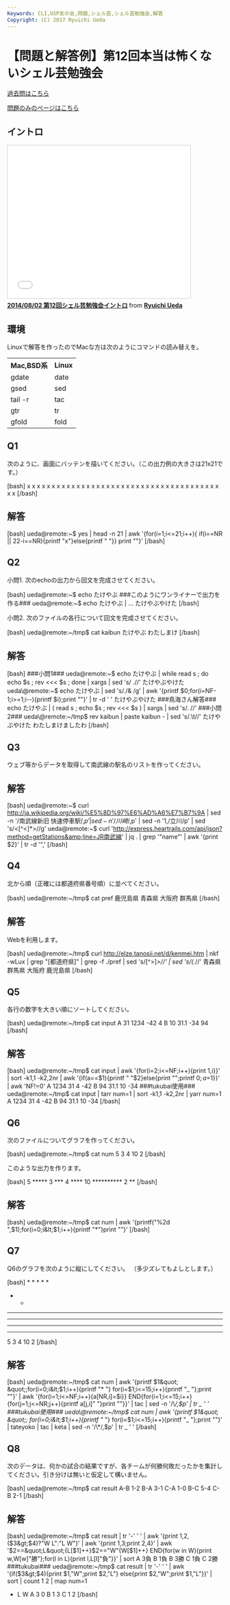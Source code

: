 ```yaml
---
Keywords: CLI,USP友の会,問題,シェル芸,シェル芸勉強会,解答
Copyright: (C) 2017 Ryuichi Ueda
---
```


# 【問題と解答例】第12回本当は怖くないシェル芸勉強会
<a href="http://blog.ueda.asia/?page_id=684" target="_blank">過去問はこちら</a>

<a href="http://blog.ueda.asia/?p=3569">問題のみのページはこちら</a>

<h2>イントロ</h2>

<iframe src="//www.slideshare.net/slideshow/embed_code/37591306" width="427" height="356" frameborder="0" marginwidth="0" marginheight="0" scrolling="no" style="border:1px solid #CCC; border-width:1px; margin-bottom:5px; max-width: 100%;" allowfullscreen> </iframe> <div style="margin-bottom:5px"> <strong> <a href="https://www.slideshare.net/ryuichiueda/20140802uspstudy" title="2014/08/02 第12回シェル芸勉強会イントロ" target="_blank">2014/08/02 第12回シェル芸勉強会イントロ</a> </strong> from <strong><a href="http://www.slideshare.net/ryuichiueda" target="_blank">Ryuichi Ueda</a></strong> </div>
<!--more-->
<h2>環境</h2>

Linuxで解答を作ったのでMacな方は次のようにコマンドの読み替えを。

<table>
 <tr>
 <th>Mac,BSD系</th>
 <th>Linux</th>
 </tr>
 <tr>
 <td>gdate</td>
 <td>date</td>
 </tr>
 <tr>
 <td>gsed</td>
 <td>sed</td>
 </tr>
 <tr>
 <td>tail -r</td>
 <td>tac</td>
 </tr>
 <tr>
 <td>gtr</td>
 <td>tr</td>
 </tr>
 <tr>
 <td>gfold</td>
 <td>fold</td>
 </tr>
</table>

<h2>Q1</h2>

次のように、画面にバッテンを描いてください。（この出力例の大きさは21x21です。）

[bash]
x x
 x x 
 x x 
 x x 
 x x 
 x x 
 x x 
 x x 
 x x 
 x x 
 x 
 x x 
 x x 
 x x 
 x x 
 x x 
 x x 
 x x 
 x x 
 x x 
x x
[/bash]

<h2>解答</h2>

[bash]
ueda\@remote:~$ yes | head -n 21 |
awk '{for(i=1;i&lt;=21;i++){
if(i==NR || 22-i==NR){printf &quot;x&quot;}else{printf &quot; &quot;}}
print &quot;&quot;}'
[/bash]


<h2>Q2</h2>

小問1. 次のechoの出力から回文を完成させてください。

[bash]
ueda\@remote:~$ echo たけやぶ
###このようにワンライナーで出力を作る###
ueda\@remote:~$ echo たけやぶ | ...
たけやぶやけた
[/bash]

小問2. 次のファイルの各行について回文を完成させてください。

[bash]
ueda\@remote:~/tmp$ cat kaibun 
たけやぶ
わたしまけ
[/bash]

<h2>解答</h2>

[bash]
###小問1###
ueda\@remote:~$ echo たけやぶ | 
while read s ; do echo $s ; rev &lt;&lt;&lt; $s ; done | 
xargs | sed 's/ .//'
たけやぶやけた
ueda\@remote:~$ echo たけやぶ | sed 's/./&amp; /g' |
awk '{printf $0;for(i=NF-1;i&gt;=1;i--){printf $i};print &quot;&quot;}' |
tr -d ' '
たけやぶやけた
###鳥海さん解答###
echo たけやぶ | ( read s ; echo $s ; rev &lt;&lt;&lt; $s ) | xargs | sed 's/. //'
###小問2###
ueda\@remote:~/tmp$ rev kaibun | paste kaibun - | sed 's/.\\t//'
たけやぶやけた
わたしまけましたわ
[/bash]

<h2>Q3</h2>

ウェブ等からデータを取得して南武線の駅名のリストを作ってください。

<h2>解答</h2>

[bash]
ueda\@remote:~$ curl http://ja.wikipedia.org/wiki/%E5%8D%97%E6%AD%A6%E7%B7%9A | 
sed -n '/南武線新旧 快速停車駅/,$p' | sed -n '/川崎/,$p' | 
sed -n '1,/立川/p' | sed 's/&lt;[^&lt;]*&gt;//g'
ueda\@remote:~$ curl 'http://express.heartrails.com/api/json?method=getStations&amp;line=JR南武線' |
 jq . | grep '&quot;name&quot;' | awk '{print $2}' | tr -d '&quot;,'
[/bash]

<h2>Q4</h2>

北から順（正確には都道府県番号順）に並べてください。

[bash]
ueda\@remote:~/tmp$ cat pref 
鹿児島県
青森県
大阪府
群馬県
[/bash]

<h2>解答</h2>

Webを利用します。

[bash]
ueda\@remote:~/tmp$ curl http://elze.tanosii.net/d/kenmei.htm |
nkf -wLux | grep &quot;[都道府県]&quot; |
grep -f ./pref | sed 's/[^&gt;]*&gt;//' | sed 's/(.*//'
青森県
群馬県
大阪府
鹿児島県
[/bash]

<h2>Q5</h2>

各行の数字を大きい順にソートしてください。

[bash]
ueda\@remote:~/tmp$ cat input 
A 31 1234 -42 4
B 10 31.1 -34 94
[/bash]

<h2>解答</h2>

[bash]
ueda\@remote:~/tmp$ cat input | 
awk '{for(i=2;i&lt;=NF;i++){print $1,$i}}' | 
sort -k1,1 -k2,2nr | 
awk '{if(a==$1){printf &quot; &quot;$2}else{print &quot;&quot;;printf $0;a=$1}}' | 
awk 'NF!=0'
A 1234 31 4 -42
B 94 31.1 10 -34
###tukubai使用###
ueda\@remote:~/tmp$ cat input | tarr num=1 | 
sort -k1,1 -k2,2nr | yarr num=1
A 1234 31 4 -42
B 94 31.1 10 -34
[/bash]

<h2>Q6</h2>

次のファイルについてグラフを作ってください。

[bash]
ueda\@remote:~/tmp$ cat num 
5
3
4
10
2
[/bash]

このような出力を作ります。

[bash]
 5 *****
 3 ***
 4 ****
10 **********
 2 **
[/bash]

<h2>解答</h2>

[bash]
ueda\@remote:~/tmp$ cat num | 
awk '{printf(&quot;%2d &quot;,$1);for(i=0;i&lt;$1;i++){printf &quot;*&quot;}print &quot;&quot;}'
[/bash]

<h2>Q7</h2>

Q6のグラフを次のように縦にしてください。
（多少ズレてもよしとします。）

[bash]
 * 
 * 
 * 
 * 
 * 
* * 
* * * 
* * * * 
* * * * *
* * * * *
5 3 4 10 2
[/bash]

<h2>解答</h2>

[bash]
ueda\@remote:~/tmp$ cat num | 
awk '{printf $1&quot; &quot;;for(i=0;i&lt;$1;i++){printf &quot;* &quot;}
for(i=$1;i&lt;=15;i++){printf &quot;_ &quot;};print &quot;&quot;}' |
 awk '{for(i=1;i&lt;=NF;i++){a[NR,i]=$i}}
END{for(i=1;i&lt;=15;i++)
{for(j=1;j&lt;=NR;j++){printf a[j,i]&quot; &quot;}print &quot;&quot;}}' | 
tac | sed -n '/\\*/,$p' | tr _ ' '
###tukubai使用###
ueda\@remote:~/tmp$ cat num | 
awk '{printf $1&quot; &quot;;
for(i=0;i&lt;$1;i++){printf &quot;* &quot;}
for(i=$1;i&lt;=15;i++){printf &quot;_ &quot;};print &quot;&quot;}' |
 tateyoko | tac | keta | sed -n '/\\*/,$p' | tr _ ' '
[/bash]

<h2>Q8</h2>

次のデータは、何かの試合の結果ですが、各チームが何勝何敗だったかを集計してください。引き分けは無いと仮定して構いません。

[bash]
ueda\@remote:~/tmp$ cat result 
A-B 1-2
B-A 3-1
C-A 1-0
B-C 5-4
C-B 2-1
[/bash]

<h2>解答</h2>

[bash]
ueda\@remote:~/tmp$ cat result | tr '-' ' ' | 
awk '{print $1,$2,($3&gt;$4)?&quot;W L&quot;:&quot;L W&quot;}' | 
awk '{print $1,$3;print $2,$4}' | 
awk '$2==&quot;L&quot;{L[$1]++}$2==&quot;W&quot;{W[$1]++}
END{for(w in W){print w,W[w]&quot;勝&quot;};for(l in L){print l,L[l]&quot;負&quot;}}' |
 sort
A 3負
B 1負
B 3勝
C 1負
C 2勝
###tukubai###
ueda\@remote:~/tmp$ cat result | tr '-' ' ' | 
awk '{if($3&gt;$4){print $1,&quot;W&quot;;print $2,&quot;L&quot;}
else{print $2,&quot;W&quot;;print $1,&quot;L&quot;}}' | 
sort | count 1 2 | map num=1
* L W
A 3 0
B 1 3
C 1 2
[/bash]



